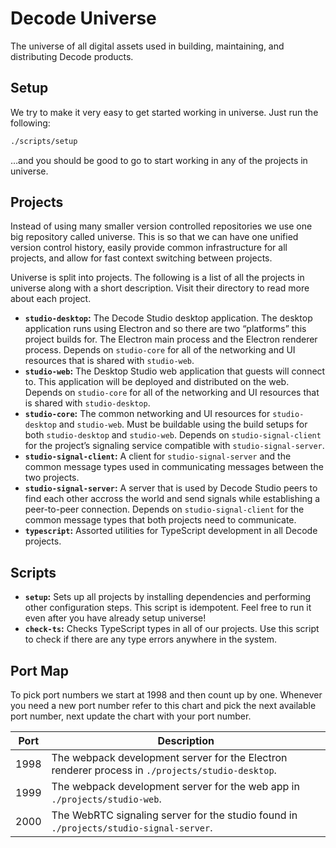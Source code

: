 # Decode Universe

The universe of all digital assets used in building, maintaining, and distributing Decode products.

## Setup

We try to make it very easy to get started working in universe. Just run the following:

```bash
./scripts/setup
```

…and you should be good to go to start working in any of the projects in universe.

## Projects

Instead of using many smaller version controlled repositories we use one big repository called universe. This is so that we can have one unified version control history, easily provide common infrastructure for all projects, and allow for fast context switching between projects.

Universe is split into projects. The following is a list of all the projects in universe along with a short description. Visit their directory to read more about each project.

- **`studio-desktop`:** The Decode Studio desktop application. The desktop application runs using Electron and so there are two “platforms” this project builds for. The Electron main process and the Electron renderer process. Depends on `studio-core` for all of the networking and UI resources that is shared with `studio-web`.
- **`studio-web`:** The Desktop Studio web application that guests will connect to. This application will be deployed and distributed on the web. Depends on `studio-core` for all of the networking and UI resources that is shared with `studio-desktop`.
- **`studio-core`:** The common networking and UI resources for `studio-desktop` and `studio-web`. Must be buildable using the build setups for both `studio-desktop` and `studio-web`. Depends on `studio-signal-client` for the project’s signaling service compatible with `studio-signal-server`.
- **`studio-signal-client`:** A client for `studio-signal-server` and the common message types used in communicating messages between the two projects.
- **`studio-signal-server`:** A server that is used by Decode Studio peers to find each other accross the world and send signals while establishing a peer-to-peer connection. Depends on `studio-signal-client` for the common message types that both projects need to communicate.
- **`typescript`:** Assorted utilities for TypeScript development in all Decode projects.

## Scripts

- **`setup`:** Sets up all projects by installing dependencies and performing other configuration steps. This script is idempotent. Feel free to run it even after you have already setup universe!
- **`check-ts`:** Checks TypeScript types in all of our projects. Use this script to check if there are any type errors anywhere in the system.

## Port Map

To pick port numbers we start at 1998 and then count up by one. Whenever you need a new port number refer to this chart and pick the next available port number, next update the chart with your port number.

<table>
  <thead>
    <tr>
      <th>Port</th>
      <th>Description</th>
    </tr>
  </thead>
  <tbody>
    <tr>
      <td>1998</td>
      <td>The webpack development server for the Electron renderer process in <code>./projects/studio-desktop</code>.</td>
    </tr>
    <tr>
      <td>1999</td>
      <td>The webpack development server for the web app in <code>./projects/studio-web</code>.</td>
    </tr>
    <tr>
      <td>2000</td>
      <td>The WebRTC signaling server for the studio found in <code>./projects/studio-signal-server</code>.</td>
    </tr>
  </tbody>
</table>
